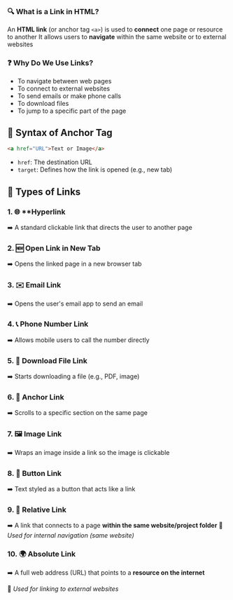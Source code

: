 ### 🔍 What is a Link in HTML?

An **HTML link** (or anchor tag `<a>`) is used to **connect** one page or resource to another
It allows users to **navigate** within the same website or to external websites

### ❓ Why Do We Use Links?

* To navigate between web pages
* To connect to external websites
* To send emails or make phone calls
* To download files
* To jump to a specific part of the page

## 🧾 Syntax of Anchor Tag

```html
<a href="URL">Text or Image</a>
```

* `href`: The destination URL
* `target`: Defines how the link is opened (e.g., new tab)


## 🔗 Types of Links 

### 1. 🌐 **Hyperlink

➡️ A standard clickable link that directs the user to another page

### 2. 🆕 **Open Link in New Tab**

➡️ Opens the linked page in a new browser tab

### 3. ✉️ **Email Link**

➡️ Opens the user's email app to send an email

### 4. 📞 **Phone Number Link**

➡️ Allows mobile users to call the number directly

### 5. 📄 **Download File Link**

➡️ Starts downloading a file (e.g., PDF, image)

### 6. 🎯 **Anchor Link**

➡️ Scrolls to a specific section on the same page

### 7. 🖼️ **Image Link**

➡️ Wraps an image inside a link so the image is clickable

### 8. 🔘 **Button Link**

➡️ Text styled as a button that acts like a link


### 9. 📍 **Relative Link**

➡️ A link that connects to a page **within the same website/project folder**
🧠 *Used for internal navigation (same website)*

### 10. 🌍 **Absolute Link**

➡️ A full web address (URL) that points to a **resource on the internet**

🧠 *Used for linking to external websites*
